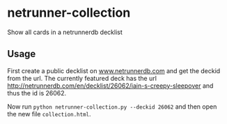 # netrunner-collection
Show all cards in a netrunnerdb decklist

## Usage
First create a public decklist on www.netrunnerdb.com and get the deckid from the url. 
The currently featured deck has the url http://netrunnerdb.com/en/decklist/26062/iain-s-creepy-sleepover and thus the id is 26062.

Now run `python netrunner-collection.py --deckid 26062` and then open the new file `collection.html`. 
